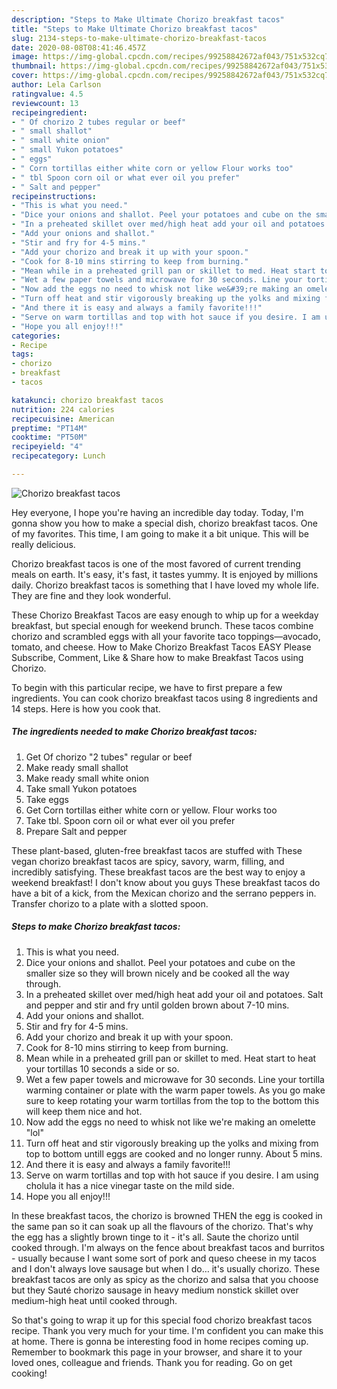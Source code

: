 ```yaml
---
description: "Steps to Make Ultimate Chorizo breakfast tacos"
title: "Steps to Make Ultimate Chorizo breakfast tacos"
slug: 2134-steps-to-make-ultimate-chorizo-breakfast-tacos
date: 2020-08-08T08:41:46.457Z
image: https://img-global.cpcdn.com/recipes/99258842672af043/751x532cq70/chorizo-breakfast-tacos-recipe-main-photo.jpg
thumbnail: https://img-global.cpcdn.com/recipes/99258842672af043/751x532cq70/chorizo-breakfast-tacos-recipe-main-photo.jpg
cover: https://img-global.cpcdn.com/recipes/99258842672af043/751x532cq70/chorizo-breakfast-tacos-recipe-main-photo.jpg
author: Lela Carlson
ratingvalue: 4.5
reviewcount: 13
recipeingredient:
- " Of chorizo 2 tubes regular or beef"
- " small shallot"
- " small white onion"
- " small Yukon potatoes"
- " eggs"
- " Corn tortillas either white corn or yellow Flour works too"
- " tbl Spoon corn oil or what ever oil you prefer"
- " Salt and pepper"
recipeinstructions:
- "This is what you need."
- "Dice your onions and shallot. Peel your potatoes and cube on the smaller size so they will brown nicely and be cooked all the way through."
- "In a preheated skillet over med/high heat add your oil and potatoes. Salt and pepper and stir and fry until golden brown about 7-10 mins."
- "Add your onions and shallot."
- "Stir and fry for 4-5 mins."
- "Add your chorizo and break it up with your spoon."
- "Cook for 8-10 mins stirring to keep from burning."
- "Mean while in a preheated grill pan or skillet to med. Heat start to heat your tortillas 10 seconds a side or so."
- "Wet a few paper towels and microwave for 30 seconds. Line your tortilla warming container or plate with the warm paper towels. As you go make sure to keep rotating your warm tortillas from the top to the bottom this will keep them nice and hot."
- "Now add the eggs no need to whisk not like we&#39;re making an omelette &#34;lol&#34;"
- "Turn off heat and stir vigorously breaking up the yolks and mixing from top to bottom untill eggs are cooked and no longer runny. About 5 mins."
- "And there it is easy and always a family favorite!!!"
- "Serve on warm tortillas and top with hot sauce if you desire. I am using cholula it has a nice vinegar taste on the mild side."
- "Hope you all enjoy!!!"
categories:
- Recipe
tags:
- chorizo
- breakfast
- tacos

katakunci: chorizo breakfast tacos 
nutrition: 224 calories
recipecuisine: American
preptime: "PT14M"
cooktime: "PT50M"
recipeyield: "4"
recipecategory: Lunch

---
```



![Chorizo breakfast tacos](https://img-global.cpcdn.com/recipes/99258842672af043/751x532cq70/chorizo-breakfast-tacos-recipe-main-photo.jpg)

Hey everyone, I hope you're having an incredible day today. Today, I'm gonna show you how to make a special dish, chorizo breakfast tacos. One of my favorites. This time, I am going to make it a bit unique. This will be really delicious.

Chorizo breakfast tacos is one of the most favored of current trending meals on earth. It's easy, it's fast, it tastes yummy. It is enjoyed by millions daily. Chorizo breakfast tacos is something that I have loved my whole life. They are fine and they look wonderful.

These Chorizo Breakfast Tacos are easy enough to whip up for a weekday breakfast, but special enough for weekend brunch. These tacos combine chorizo and scrambled eggs with all your favorite taco toppings—avocado, tomato, and cheese. How to Make Chorizo Breakfast Tacos EASY Please Subscribe, Comment, Like &amp; Share how to make Breakfast Tacos using Chorizo.


To begin with this particular recipe, we have to first prepare a few ingredients. You can cook chorizo breakfast tacos using 8 ingredients and 14 steps. Here is how you cook that.

<!--inarticleads1-->

##### The ingredients needed to make Chorizo breakfast tacos:

1. Get  Of chorizo &#34;2 tubes&#34; regular or beef
1. Make ready  small shallot
1. Make ready  small white onion
1. Take  small Yukon potatoes
1. Take  eggs
1. Get  Corn tortillas either white corn or yellow. Flour works too
1. Take  tbl. Spoon corn oil or what ever oil you prefer
1. Prepare  Salt and pepper


These plant-based, gluten-free breakfast tacos are stuffed with These vegan chorizo breakfast tacos are spicy, savory, warm, filling, and incredibly satisfying. These breakfast tacos are the best way to enjoy a weekend breakfast! I don&#39;t know about you guys These breakfast tacos do have a bit of a kick, from the Mexican chorizo and the serrano peppers in. Transfer chorizo to a plate with a slotted spoon. 

<!--inarticleads2-->

##### Steps to make Chorizo breakfast tacos:

1. This is what you need.
1. Dice your onions and shallot. Peel your potatoes and cube on the smaller size so they will brown nicely and be cooked all the way through.
1. In a preheated skillet over med/high heat add your oil and potatoes. Salt and pepper and stir and fry until golden brown about 7-10 mins.
1. Add your onions and shallot.
1. Stir and fry for 4-5 mins.
1. Add your chorizo and break it up with your spoon.
1. Cook for 8-10 mins stirring to keep from burning.
1. Mean while in a preheated grill pan or skillet to med. Heat start to heat your tortillas 10 seconds a side or so.
1. Wet a few paper towels and microwave for 30 seconds. Line your tortilla warming container or plate with the warm paper towels. As you go make sure to keep rotating your warm tortillas from the top to the bottom this will keep them nice and hot.
1. Now add the eggs no need to whisk not like we&#39;re making an omelette &#34;lol&#34;
1. Turn off heat and stir vigorously breaking up the yolks and mixing from top to bottom untill eggs are cooked and no longer runny. About 5 mins.
1. And there it is easy and always a family favorite!!!
1. Serve on warm tortillas and top with hot sauce if you desire. I am using cholula it has a nice vinegar taste on the mild side.
1. Hope you all enjoy!!!


In these breakfast tacos, the chorizo is browned THEN the egg is cooked in the same pan so it can soak up all the flavours of the chorizo. That&#39;s why the egg has a slightly brown tinge to it - it&#39;s all. Saute the chorizo until cooked through. I&#39;m always on the fence about breakfast tacos and burritos - usually because I want some sort of pork and queso cheese in my tacos and I don&#39;t always love sausage but when I do… it&#39;s usually chorizo. These breakfast tacos are only as spicy as the chorizo and salsa that you choose but they Sauté chorizo sausage in heavy medium nonstick skillet over medium-high heat until cooked through. 

So that's going to wrap it up for this special food chorizo breakfast tacos recipe. Thank you very much for your time. I'm confident you can make this at home. There is gonna be interesting food in home recipes coming up. Remember to bookmark this page in your browser, and share it to your loved ones, colleague and friends. Thank you for reading. Go on get cooking!
